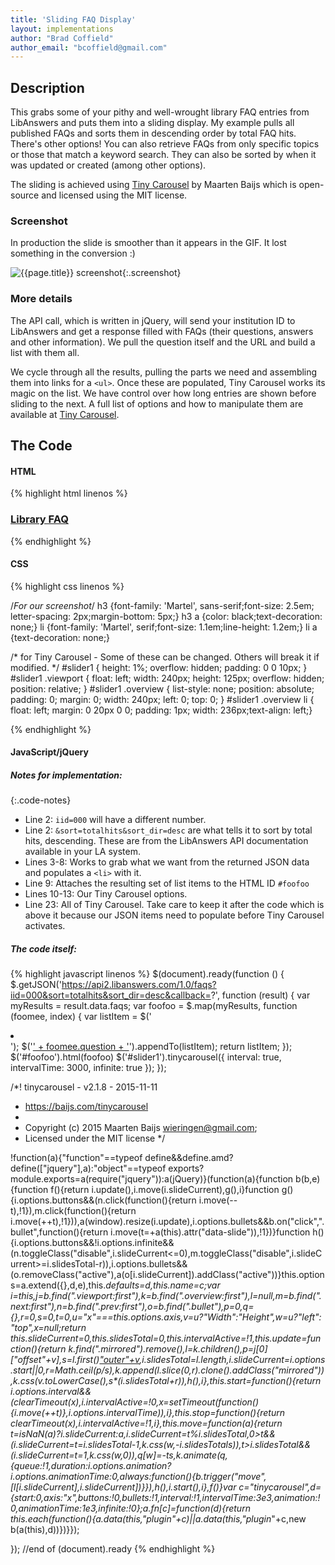 ```yaml
---
title: 'Sliding FAQ Display'
layout: implementations
author: "Brad Coffield"
author_email: "bcoffield@gmail.com"
---
```


## Description
        
This grabs some of your pithy and well-wrought library FAQ entries from LibAnswers and puts them into a sliding display. My example pulls all published FAQs and sorts them in descending order by total FAQ hits. There's other options! You can also retrieve FAQs from only specific topics or those that match a keyword search. They can also be sorted by when it was updated or created (among other options).

The sliding is achieved using [Tiny Carousel](https://baijs.com/tinycarousel) by Maarten Baijs which is open-source and licensed using the MIT license.

### Screenshot

In production the slide is smoother than it appears in the GIF. It lost something in the conversion :)

<!--![{{page.title}} screenshot]({{site.baseurl}}/assets/{{page.title}}-screenshot.gif){:.screenshot}-->
![{{page.title}} screenshot](https://raw.githubusercontent.com/BradCoffield/APIs-for-librarians/master/assets/Sliding%20FAQ%20display.gif){:.screenshot}
   
### More details
The API call, which is written in jQuery, will send your institution ID to LibAnswers and get a response filled with FAQs (their questions, answers and other information). We pull the question itself and the URL and build a list with them all.
        
We cycle through all the results, pulling the parts we need and assembling them into links for a ```<ul>```. Once these are populated, Tiny Carousel works its magic on the list. We have control over how long entries are shown before sliding to the next. A full list of options and how to manipulate them are available at [Tiny Carousel](https://baijs.com/tinycarousel).
    
## The Code

#### HTML

{% highlight html linenos %}
  <h3><a href="YOUR_LIBANSWERS_SYSTEM">Library FAQ</a></h3>
   <div id="slider1">
    <div class="viewport">
        <ul id="foofoo" class="overview"></ul>
    </div>
   </div>

{% endhighlight %}

#### CSS

{% highlight css linenos %}

/*For our screenshot*/
h3 {font-family: 'Martel', sans-serif;font-size: 2.5em; letter-spacing: 2px;margin-bottom: 5px;}
h3 a {color: black;text-decoration: none;}
li {font-family: 'Martel', serif;font-size: 1.1em;line-height: 1.2em;}
li a {text-decoration: none;}

/* for Tiny Carousel - Some of these can be changed. Others will break it if modified. */
#slider1 { height: 1%; overflow: hidden; padding: 0 0 10px; }
#slider1 .viewport { float: left; width: 240px; height: 125px; overflow: hidden; position: relative; }
#slider1 .overview { list-style: none; position: absolute; padding: 0; margin: 0; width: 240px; left: 0; top: 0; }
#slider1 .overview li { float: left; margin: 0 20px 0 0; padding: 1px; width: 236px;text-align: left;}

{% endhighlight %}

#### JavaScript/jQuery

##### Notes for implementation:

{:.code-notes}
* Line 2: ```iid=000``` will have a different number.
* Line 2: ```&sort=totalhits&sort_dir=desc``` are what tells it to sort by total hits, descending. These are from the LibAnswers API documentation available in your LA system. 
* Lines 3-8: Works to grab what we want from the returned JSON data and populates a ```<li>``` with it.
* Line 9: Attaches the resulting set of list items to the HTML ID ```#foofoo```
* Lines 10-13: Our Tiny Carousel options.
* Line 23: All of Tiny Carousel. Take care to keep it after the code which is above it because our JSON items need to populate before Tiny Carousel activates.

##### The code itself:
{% highlight javascript linenos %}
  $(document).ready(function () {
         $.getJSON('https://api2.libanswers.com/1.0/faqs?iid=000&sort=totalhits&sort_dir=desc&callback=?', function (result) {
             var myResults = result.data.faqs;
             var foofoo = $.map(myResults, function (foomee, index) {
                 var listItem = $('<li></li>');
                 $('<a href=' + foomee.url.public + '>' + foomee.question + '</a>').appendTo(listItem);
                 return listItem;
                 });
             $('#foofoo').html(foofoo)
             $('#slider1').tinycarousel({
                     interval: true,
                     intervalTime: 3000,
                     infinite: true
                 });
             });
     
/*! tinycarousel - v2.1.8 - 2015-11-11
 * https://baijs.com/tinycarousel
 *
 * Copyright (c) 2015 Maarten Baijs <wieringen@gmail.com>;
 * Licensed under the MIT license */

!function(a){"function"==typeof define&&define.amd?define(["jquery"],a):"object"==typeof exports?module.exports=a(require("jquery")):a(jQuery)}(function(a){function b(b,e){function f(){return i.update(),i.move(i.slideCurrent),g(),i}function g(){i.options.buttons&&(n.click(function(){return i.move(--t),!1}),m.click(function(){return i.move(++t),!1})),a(window).resize(i.update),i.options.bullets&&b.on("click",".bullet",function(){return i.move(t=+a(this).attr("data-slide")),!1})}function h(){i.options.buttons&&!i.options.infinite&&(n.toggleClass("disable",i.slideCurrent<=0),m.toggleClass("disable",i.slideCurrent>=i.slidesTotal-r)),i.options.bullets&&(o.removeClass("active"),a(o[i.slideCurrent]).addClass("active"))}this.options=a.extend({},d,e),this._defaults=d,this._name=c;var i=this,j=b.find(".viewport:first"),k=b.find(".overview:first"),l=null,m=b.find(".next:first"),n=b.find(".prev:first"),o=b.find(".bullet"),p=0,q={},r=0,s=0,t=0,u="x"===this.options.axis,v=u?"Width":"Height",w=u?"left":"top",x=null;return this.slideCurrent=0,this.slidesTotal=0,this.intervalActive=!1,this.update=function(){return k.find(".mirrored").remove(),l=k.children(),p=j[0]["offset"+v],s=l.first()["outer"+v](!0),i.slidesTotal=l.length,i.slideCurrent=i.options.start||0,r=Math.ceil(p/s),k.append(l.slice(0,r).clone().addClass("mirrored")),k.css(v.toLowerCase(),s*(i.slidesTotal+r)),h(),i},this.start=function(){return i.options.interval&&(clearTimeout(x),i.intervalActive=!0,x=setTimeout(function(){i.move(++t)},i.options.intervalTime)),i},this.stop=function(){return clearTimeout(x),i.intervalActive=!1,i},this.move=function(a){return t=isNaN(a)?i.slideCurrent:a,i.slideCurrent=t%i.slidesTotal,0>t&&(i.slideCurrent=t=i.slidesTotal-1,k.css(w,-i.slidesTotal*s)),t>i.slidesTotal&&(i.slideCurrent=t=1,k.css(w,0)),q[w]=-t*s,k.animate(q,{queue:!1,duration:i.options.animation?i.options.animationTime:0,always:function(){b.trigger("move",[l[i.slideCurrent],i.slideCurrent])}}),h(),i.start(),i},f()}var c="tinycarousel",d={start:0,axis:"x",buttons:!0,bullets:!1,interval:!1,intervalTime:3e3,animation:!0,animationTime:1e3,infinite:!0};a.fn[c]=function(d){return this.each(function(){a.data(this,"plugin_"+c)||a.data(this,"plugin_"+c,new b(a(this),d))})}});

 }); //end of (document).ready
{% endhighlight %}

